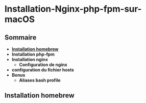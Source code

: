 # Installation-Nginx-php-fpm-sur-macOS

## Sommaire
* **[Installation homebrew](#installation-homebrew)**
* **Installation php-fpm**
* **Installation nginx**
  * **Configuration de nginx**
* **configuration du fichier hosts**
* **Bonus**
  * **Aliases bash profile**

## Installation homebrew
